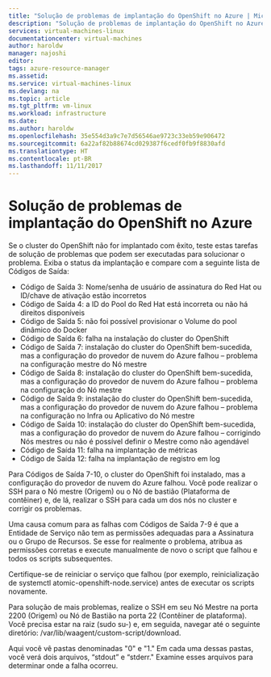 ```yaml
---
title: "Solução de problemas de implantação do OpenShift no Azure | Microsoft Docs"
description: "Solução de problemas de implantação do OpenShift no Azure."
services: virtual-machines-linux
documentationcenter: virtual-machines
author: haroldw
manager: najoshi
editor: 
tags: azure-resource-manager
ms.assetid: 
ms.service: virtual-machines-linux
ms.devlang: na
ms.topic: article
ms.tgt_pltfrm: vm-linux
ms.workload: infrastructure
ms.date: 
ms.author: haroldw
ms.openlocfilehash: 35e554d3a9c7e7d56546ae9723c33eb59e906472
ms.sourcegitcommit: 6a22af82b88674cd029387f6cedf0fb9f8830afd
ms.translationtype: HT
ms.contentlocale: pt-BR
ms.lasthandoff: 11/11/2017
---
```

# <a name="troubleshoot-openshift-deployment-in-azure"></a>Solução de problemas de implantação do OpenShift no Azure

Se o cluster do OpenShift não for implantado com êxito, teste estas tarefas de solução de problemas que podem ser executadas para solucionar o problema. Exiba o status da implantação e compare com a seguinte lista de Códigos de Saída:

- Código de Saída 3: Nome/senha de usuário de assinatura do Red Hat ou ID/chave de ativação estão incorretos
- Código de Saída 4: a ID do Pool do Red Hat está incorreta ou não há direitos disponíveis
- Código de Saída 5: não foi possível provisionar o Volume do pool dinâmico do Docker
- Código de Saída 6: falha na instalação do cluster do OpenShift
- Código de Saída 7: instalação do cluster do OpenShift bem-sucedida, mas a configuração do provedor de nuvem do Azure falhou – problema na configuração mestre do Nó mestre
- Código de Saída 8: instalação do cluster do OpenShift bem-sucedida, mas a configuração do provedor de nuvem do Azure falhou – problema na configuração do Nó mestre
- Código de Saída 9: instalação do cluster do OpenShift bem-sucedida, mas a configuração do provedor de nuvem do Azure falhou – problema na configuração no Infra ou Aplicativo do Nó mestre
- Código de Saída 10: instalação do cluster do OpenShift bem-sucedida, mas a configuração do provedor de nuvem do Azure falhou – corrigindo Nós mestres ou não é possível definir o Mestre como não agendável
- Código de Saída 11: falha na implantação de métricas
- Código de Saída 12: falha na implantação de registro em log

Para Códigos de Saída 7-10, o cluster do OpenShift foi instalado, mas a configuração do provedor de nuvem do Azure falhou. Você pode realizar o SSH para o Nó mestre (Origem) ou o Nó de bastião (Plataforma de contêiner) e, de lá, realizar o SSH para cada um dos nós no cluster e corrigir os problemas.

Uma causa comum para as falhas com Códigos de Saída 7-9 é que a Entidade de Serviço não tem as permissões adequadas para a Assinatura ou o Grupo de Recursos. Se esse for realmente o problema, atribua as permissões corretas e execute manualmente de novo o script que falhou e todos os scripts subsequentes.

Certifique-se de reiniciar o serviço que falhou (por exemplo, reinicialização de systemctl atomic-openshift-node.service) antes de executar os scripts novamente.

Para solução de mais problemas, realize o SSH em seu Nó Mestre na porta 2200 (Origem) ou Nó de Bastião na porta 22 (Contêiner de plataforma). Você precisa estar na raiz (sudo su-) e, em seguida, navegar até o seguinte diretório: /var/lib/waagent/custom-script/download.

Aqui você vê pastas denominadas "0" e "1." Em cada uma dessas pastas, você verá dois arquivos, “stdout” e “stderr." Examine esses arquivos para determinar onde a falha ocorreu.
